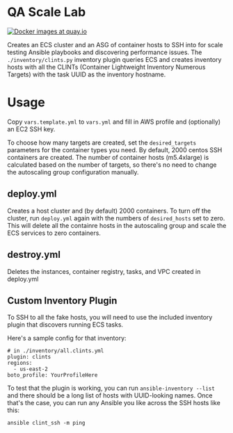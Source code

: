 # QA Scale Lab

[![Docker images at quay.io](https://quay.io/repository/ryansb/ansible-scale-test/status "Docker Repository on Quay")](https://quay.io/repository/ryansb/ansible-scale-test)

Creates an ECS cluster and an ASG of container hosts to SSH into for scale
testing Ansible playbooks and discovering performance issues. The
`./inventory/clints.py` inventory plugin queries ECS and creates inventory
hosts with all the CLINTs (Container Lightweight Inventory Numerous Targets)
with the task UUID as the inventory hostname.

# Usage

Copy `vars.template.yml` to `vars.yml` and fill in AWS profile and (optionally)
an EC2 SSH key.

To choose how many targets are created, set the `desired_targets` parameters
for the container types you need. By default, 2000 centos SSH containers are
created. The number of container hosts (m5.4xlarge) is calculated based on the
number of targets, so there's no need to change the autoscaling group
configuration manually.

## deploy.yml

Creates a host cluster and (by default) 2000 containers. To turn off the
cluster, run `deploy.yml` again with the numbers of `desired_hosts` set to
zero. This will delete all the containre hosts in the autoscaling group and
scale the ECS services to zero containers.

## destroy.yml

Deletes the instances, container registry, tasks, and VPC created in deploy.yml

## Custom Inventory Plugin

To SSH to all the fake hosts, you will need to use the included inventory
plugin that discovers running ECS tasks.

Here's a sample config for that inventory:

```
# in ./inventory/all.clints.yml
plugin: clints
regions:
  - us-east-2
boto_profile: YourProfileHere
```

To test that the plugin is working, you can run `ansible-inventory --list` and
there should be a long list of hosts with UUID-looking names. Once that's the
case, you can run any Ansible you like across the SSH hosts like this:

```
ansible clint_ssh -m ping
```
